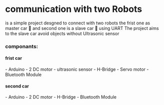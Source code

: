 <html>
<body>
<h1>communication with two Robots </h1>
<p> is a simple project desgned to connect with two robots the frist one as master car  🚗 and second one is a slave car 🚙 using UART 
The project aims to the slave car avoid objects without Ultrasonic sensor </p>

<h3>componants:</h3>
<p>
  <h4>
    frist car 
  </h4>
  -  Arduino
  - 2 DC motor
  - ultrasonic sensor
  - H-Bridge
  - Servo motor
  - Bluetooth Module
  <h4> second car </h4>
  -  Arduino
  - 2 DC motor
  - H-Bridge
  - Bluetooth Module
  
</p>
</html>

